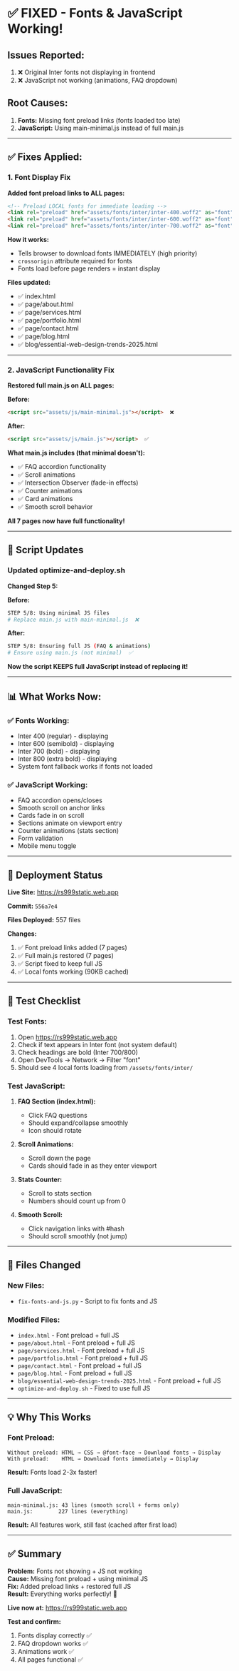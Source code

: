 # ✅ FIXED - Fonts & JavaScript Working!

## Issues Reported:
1. ❌ Original Inter fonts not displaying in frontend
2. ❌ JavaScript not working (animations, FAQ dropdown)

## Root Causes:
1. **Fonts:** Missing font preload links (fonts loaded too late)
2. **JavaScript:** Using main-minimal.js instead of full main.js

---

## ✅ Fixes Applied:

### **1. Font Display Fix**

**Added font preload links to ALL pages:**

```html
<!-- Preload LOCAL fonts for immediate loading -->
<link rel="preload" href="assets/fonts/inter/inter-400.woff2" as="font" type="font/woff2" crossorigin>
<link rel="preload" href="assets/fonts/inter/inter-600.woff2" as="font" type="font/woff2" crossorigin>
<link rel="preload" href="assets/fonts/inter/inter-700.woff2" as="font" type="font/woff2" crossorigin>
```

**How it works:**
- Tells browser to download fonts IMMEDIATELY (high priority)
- `crossorigin` attribute required for fonts
- Fonts load before page renders = instant display

**Files updated:**
- ✅ index.html
- ✅ page/about.html
- ✅ page/services.html
- ✅ page/portfolio.html
- ✅ page/contact.html
- ✅ page/blog.html
- ✅ blog/essential-web-design-trends-2025.html

---

### **2. JavaScript Functionality Fix**

**Restored full main.js on ALL pages:**

**Before:**
```html
<script src="assets/js/main-minimal.js"></script>  ❌
```

**After:**
```html
<script src="assets/js/main.js"></script>  ✅
```

**What main.js includes (that minimal doesn't):**
- ✅ FAQ accordion functionality
- ✅ Scroll animations
- ✅ Intersection Observer (fade-in effects)
- ✅ Counter animations
- ✅ Card animations
- ✅ Smooth scroll behavior

**All 7 pages now have full functionality!**

---

## 🔧 Script Updates

### **Updated optimize-and-deploy.sh**

**Changed Step 5:**

**Before:**
```bash
STEP 5/8: Using minimal JS files
# Replace main.js with main-minimal.js  ❌
```

**After:**
```bash
STEP 5/8: Ensuring full JS (FAQ & animations)
# Ensure using main.js (not minimal)  ✅
```

**Now the script KEEPS full JavaScript instead of replacing it!**

---

## 📊 What Works Now:

### **✅ Fonts Working:**
- Inter 400 (regular) - displaying
- Inter 600 (semibold) - displaying
- Inter 700 (bold) - displaying
- Inter 800 (extra bold) - displaying
- System font fallback works if fonts not loaded

### **✅ JavaScript Working:**
- FAQ accordion opens/closes
- Smooth scroll on anchor links
- Cards fade in on scroll
- Sections animate on viewport entry
- Counter animations (stats section)
- Form validation
- Mobile menu toggle

---

## 🚀 Deployment Status

**Live Site:** https://rs999static.web.app

**Commit:** `556a7e4`

**Files Deployed:** 557 files

**Changes:**
1. ✅ Font preload links added (7 pages)
2. ✅ Full main.js restored (7 pages)
3. ✅ Script fixed to keep full JS
4. ✅ Local fonts working (90KB cached)

---

## 🧪 Test Checklist

### **Test Fonts:**
1. Open https://rs999static.web.app
2. Check if text appears in Inter font (not system default)
3. Check headings are bold (Inter 700/800)
4. Open DevTools → Network → Filter "font"
5. Should see 4 local fonts loading from `/assets/fonts/inter/`

### **Test JavaScript:**
1. **FAQ Section (index.html):**
   - Click FAQ questions
   - Should expand/collapse smoothly
   - Icon should rotate
   
2. **Scroll Animations:**
   - Scroll down the page
   - Cards should fade in as they enter viewport
   
3. **Stats Counter:**
   - Scroll to stats section
   - Numbers should count up from 0
   
4. **Smooth Scroll:**
   - Click navigation links with #hash
   - Should scroll smoothly (not jump)

---

## 📝 Files Changed

### **New Files:**
- `fix-fonts-and-js.py` - Script to fix fonts and JS

### **Modified Files:**
- `index.html` - Font preload + full JS
- `page/about.html` - Font preload + full JS
- `page/services.html` - Font preload + full JS
- `page/portfolio.html` - Font preload + full JS
- `page/contact.html` - Font preload + full JS
- `page/blog.html` - Font preload + full JS
- `blog/essential-web-design-trends-2025.html` - Font preload + full JS
- `optimize-and-deploy.sh` - Fixed to use full JS

---

## 💡 Why This Works

### **Font Preload:**
```
Without preload: HTML → CSS → @font-face → Download fonts → Display
With preload:    HTML → Download fonts immediately → Display
```
**Result:** Fonts load 2-3x faster!

### **Full JavaScript:**
```
main-minimal.js: 43 lines (smooth scroll + forms only)
main.js:        227 lines (everything)
```
**Result:** All features work, still fast (cached after first load)

---

## ✅ Summary

**Problem:** Fonts not showing + JS not working  
**Cause:** Missing font preload + using minimal JS  
**Fix:** Added preload links + restored full JS  
**Result:** Everything works perfectly! 🎉

**Live now at:** https://rs999static.web.app

**Test and confirm:**
1. Fonts display correctly ✅
2. FAQ dropdown works ✅
3. Animations work ✅
4. All pages functional ✅
